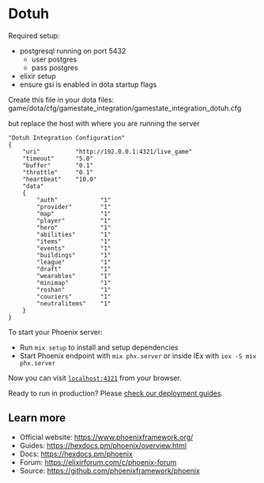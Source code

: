 # Dotuh

Required setup:

- postgresql running on port 5432
  - user postgres
  - pass postgres
- elixir setup
- ensure gsi is enabled in dota startup flags

Create this file in your dota files:
game/dota/cfg/gamestate_integration/gamestate_integration_dotuh.cfg

but replace the host with where you are running the server

```
"Dotuh Integration Configuration"
{
    "uri"          "http://192.0.0.1:4321/live_game"
    "timeout"      "5.0"
    "buffer"       "0.1"
    "throttle"     "0.1"
    "heartbeat"    "10.0"
    "data"
    {
        "auth"            "1"
        "provider"        "1"
        "map"             "1"
        "player"          "1"
        "hero"            "1"
        "abilities"       "1"
        "items"           "1"
        "events"          "1"
        "buildings"       "1"
        "league"          "1"
        "draft"           "1"
        "wearables"       "1"
        "minimap"         "1"
        "roshan"          "1"
        "couriers"        "1"
        "neutralitems"    "1"
    }
}
```





To start your Phoenix server:

* Run `mix setup` to install and setup dependencies
* Start Phoenix endpoint with `mix phx.server` or inside IEx with `iex -S mix phx.server`

Now you can visit [`localhost:4321`](http://localhost:4321) from your browser.

Ready to run in production? Please [check our deployment guides](https://hexdocs.pm/phoenix/deployment.html).

## Learn more

* Official website: https://www.phoenixframework.org/
* Guides: https://hexdocs.pm/phoenix/overview.html
* Docs: https://hexdocs.pm/phoenix
* Forum: https://elixirforum.com/c/phoenix-forum
* Source: https://github.com/phoenixframework/phoenix
